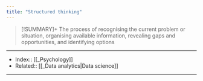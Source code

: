 ```yaml
---
title: "Structured thinking" 
---
```

> [!SUMMARY]+
> The process of recognising the current problem or situation, organising available information, revealing gaps and opportunities, and identifying options

 

---
- Index:: [[_Psychology]] 
- Related:: [[_Data analytics|Data science]]
---